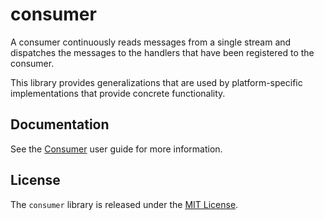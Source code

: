 # consumer

A consumer continuously reads messages from a single stream and dispatches the messages to the handlers that have been registered to the consumer.

This library provides generalizations that are used by platform-specific implementations that provide concrete functionality.

## Documentation

See the [Consumer](http://docs.eventide-project.org/user-guide/consumers.html) user guide for more information.

## License

The `consumer` library is released under the [MIT License](https://github.com/eventide-project/consumer/blob/master/MIT-License.txt).
